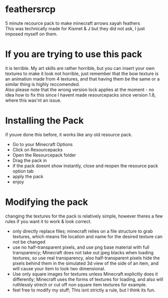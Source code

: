 # feathersrcp
5 minute recource pack to make minecraft arrows xayah feathers\
This was technically made for Kismet & J but they did not ask, I just imposed myself on them.

# If you are trying to use this pack
it is terrible. My art skills are rather horrible, but you can insert your own textures to make it
look not horrible, just remember that the bow texture is an animation made from 4 textures, and that
having them be the same or a similar thing is highly reccomended.\
Also please note that the wrong version lock applies at the moment - no idea how to fix this since I havent made resourcepacks since version 1.8, where this was'nt an issue.

# Installing the Pack
if youve done this before, it works like any old resource pack.
- Go to your Minecraft Options
- Click on Resourcepacks
- Open the Resourcepack folder
- Drag the pack in
- if the pack doesnt show instantly, close and reopen the resource pack option tab
- apply the pack
- enjoy

# Modifying the pack
changing the textures for the pack is relatively simple, however theres a few rules if you want it to work & look correct.
- only directly replace files; minecraft relies on a file structure to grab textures, which means file location and name for the desired texture can not be changed
- use no half-transparent pixels, and use png base material with full transparency; Minecraft does not take out jpeg blacks when loading textures, so use real transparency, also half-transparent pixels hide the pixels behind them in the simulated 3d view of the side of an item, and will cause your item to look two dimensional.
- Use only square images for textures unless Minecraft explicitly does it differently; Minecraft uses the forms of textures for loading, and also will ruthlessly strech or cut off non square item textures for example.
- feel free to modify my stuff; This isnt strictly a rule, but I think its fun.
